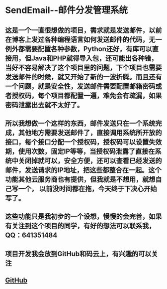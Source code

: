 # SendEmail--邮件分发管理系统

## 这是一个一直很想做的项目，需求就是发送邮件，以前在博客上发过各种编程语言如何发送邮件的代码，无一例外都需要配置各种参数，Python还好，有库可以直接用，但Java和PHP就得导入包，还可能出各种错，当好不容易解决了这个项目里的问题，下个项目也需要发送邮件的时候，就又开始了新的一波折腾。而且还有一个问题，就是安全性，发送邮件需要配置邮箱密码或者授权码，每个项目都配置一遍，难免会有疏漏，如果密码泄露出去就不太好了。

## 所以我想做一个这样的东西，邮件发送只在一个系统完成，其他地方需要发送邮件了，直接调用系统所开放的接口，每个接口分配一个授权码，授权码可以设置失效期，使用次数，固定IP等等，当授权码泄露了直接在系统中关闭掉就可以，安全方便，还可以查看已经发送的邮件，发送请求的IP地址，把这些都整合在一起。这个功能其他云服务商也有提供，但我就是不想用，就想自己写一个， 以前没时间都在拖，今天终于下决心开始写了。

## 这些功能只是我初步的一个设想，慢慢的会完善，如果有关注到这个项目的同学，有好的想法可以联系我，QQ：641351484

## 项目开发我会放到GitHub和码云上，有兴趣的可以关注

## [GitHub]()